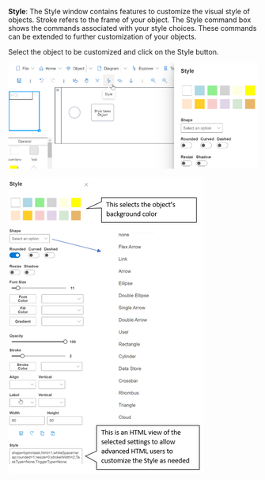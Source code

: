 **Style**: The Style window contains features to customize the visual style of objects. Stroke refers to the frame of your object. The Style command box shows the commands associated with your style choices. These commands can be extended to further customization of your objects.

Select the object to be customized and click on the Style button.

![](https://github.com/SemTalkOnline/SemTalkOnline/blob/WebSite/images/Style1.png)

![](https://github.com/SemTalkOnline/SemTalkOnline/blob/WebSite/images/Style_Window.png)



